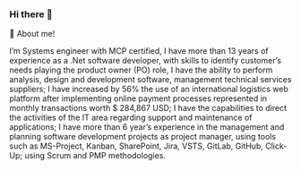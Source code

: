 ### Hi there 👋
🔭 About me!

I’m Systems engineer with MCP certified, I have more than 13 years of experience as a .Net software developer, with skills to identify customer’s needs playing the product owner (PO) role, I have the ability to perform analysis, design and development software, management technical services suppliers; I have increased by 56% the use of an international logistics web platform after implementing online payment processes represented in monthly transactions worth $ 284,867 USD; I have the capabilities to direct the activities of the IT area regarding support and maintenance of applications; I have more than 6 year’s experience in the management and planning software development projects as project manager, using tools such as MS-Project, Kanban, SharePoint, Jira, VSTS, GitLab, GitHub, Click-Up; using Scrum and PMP methodologies.
<!--


**Rokoman918/Rokoman918** is a ✨ _special_ ✨ repository because its `README.md` (this file) appears on your GitHub profile.

Here are some ideas to get you started:

- 🔭 I’m currently working on ...
- 🌱 I’m currently learning ...
- 👯 I’m looking to collaborate on ...
- 🤔 I’m looking for help with ...
- 💬 Ask me about ...
- 📫 How to reach me: ...
- 😄 Pronouns: ...
- ⚡ Fun fact: ...
-->
